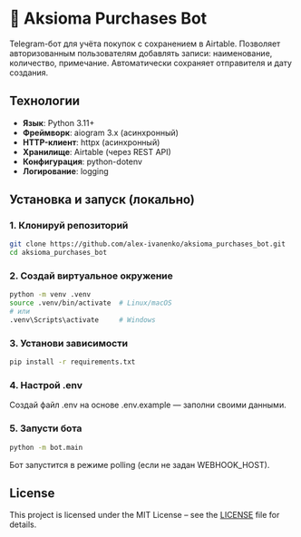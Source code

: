# 🤖 Aksioma Purchases Bot

Telegram-бот для учёта покупок с сохранением в Airtable.
Позволяет авторизованным пользователям добавлять записи: наименование, количество, примечание.
Автоматически сохраняет отправителя и дату создания.


## Технологии

- **Язык**: Python 3.11+
- **Фреймворк**: aiogram 3.x (асинхронный)
- **HTTP-клиент**: httpx (асинхронный)
- **Хранилище**: Airtable (через REST API)
- **Конфигурация**: python-dotenv
- **Логирование**: logging

## Установка и запуск (локально)

### 1. Клонируй репозиторий

```bash
git clone https://github.com/alex-ivanenko/aksioma_purchases_bot.git
cd aksioma_purchases_bot
```
### 2. Создай виртуальное окружение
```bash
python -m venv .venv
source .venv/bin/activate  # Linux/macOS
# или
.venv\Scripts\activate     # Windows
```
### 3. Установи зависимости
```bash
pip install -r requirements.txt
```
### 4. Настрой .env
Создай файл .env на основе .env.example — заполни своими данными.
### 5. Запусти бота
```bash
python -m bot.main
```
Бот запустится в режиме polling (если не задан WEBHOOK_HOST).

## License
This project is licensed under the MIT License – see the [LICENSE](LICENSE) file for details.



